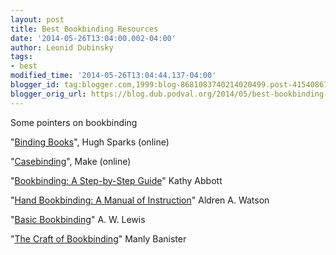 ```yaml
---
layout: post
title: Best Bookbinding Resources
date: '2014-05-26T13:04:00.002-04:00'
author: Leonid Dubinsky
tags:
- best
modified_time: '2014-05-26T13:04:44.137-04:00'
blogger_id: tag:blogger.com,1999:blog-8681083740214020499.post-4154086718732596226
blogger_orig_url: https://blog.dub.podval.org/2014/05/best-bookbinding-resources.html
---
```


Some pointers on bookbinding

"[Binding Books](http://www.csparks.com/Bookbinding/)", Hugh Sparks (online)

"[Casebinding](http://makezine.com/2012/04/23/casebinding-video-for-diy-bookbinders/)", Make (online)

"[Bookbinding: A Step-by-Step Guide](http://www.amazon.com/gp/product/1847971539/)" Kathy Abbott

"[Hand Bookbinding: A Manual of Instruction](http://www.amazon.com/gp/product/048629157X/)" Aldren A. Watson

"[Basic Bookbinding](http://www.amazon.com/gp/product/0486201694/)" A. W. Lewis

"[The Craft of Bookbinding](http://www.amazon.com/gp/product/0486278522/)" Manly Banister

